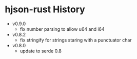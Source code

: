 # hjson-rust History

- v0.9.0
  - fix number parsing to allow u64 and i64
- v0.8.2
  - fix stringify for strings staring with a punctuator char
- v0.8.0
  - update to serde 0.8

